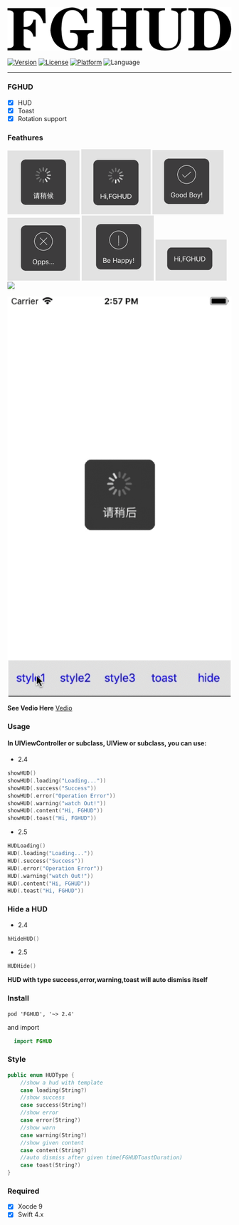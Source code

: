 ![](/img/title.png)

[![Version](https://img.shields.io/cocoapods/v/FGHUD.svg?style=flat)](http://cocoadocs.org/docsets/FGHUD)
[![License](https://img.shields.io/cocoapods/l/FGHUD.svg?style=flat)](http://cocoadocs.org/docsets/FGHUD)
[![Platform](https://img.shields.io/cocoapods/p/FGHUD.svg?style=flat)](http://cocoadocs.org/docsets/FGHUD)
![Language](https://img.shields.io/badge/Language-%20Swift%204.0%20-blue.svg)

----------------------------------------
### FGHUD

- [x] HUD
- [x] Toast
- [x] Rotation support

### Feathures

![](/img/1.png)
![](/img/2.png)
![](/img/3.png)
![](/img/4.png)
![](/img/5.png)
![](/img/6.png)
![](/img/7.png)

![](/img/demo.gif)

****See Vedio Here****
[Vedio](https://pan.baidu.com/s/1mb7OGRJsU0nDDhGTanW9cg)

### Usage

#### In UIViewController or subclass, UIView or subclass, you can use:

- 2.4
```swift
showHUD()
showHUD(.loading("Loading..."))
showHUD(.success("Success"))
showHUD(.error("Operation Error"))
showHUD(.warning("watch Out!"))
showHUD(.content("Hi, FGHUD"))
showHUD(.toast("Hi, FGHUD"))
```
- 2.5
```swift
HUDLoading()
HUD(.loading("Loading..."))
HUD(.success("Success"))
HUD(.error("Operation Error"))
HUD(.warning("watch Out!"))
HUD(.content("Hi, FGHUD"))
HUD(.toast("Hi, FGHUD"))
```

### Hide a HUD

- 2.4
```swift
hHideHUD()
```

- 2.5
```swift
HUDHide()
```
****HUD with type success,error,warning,toast will auto dismiss itself****

### Install
```
pod 'FGHUD', '~> 2.4'
```
and import 
```swift
  import FGHUD
```

### Style

```swift
public enum HUDType {
    //show a hud with template
    case loading(String?)
    //show success
    case success(String?)
    //show error
    case error(String?)
    //show warn
    case warning(String?)
    //show given content
    case content(String?)
    //auto dismiss after given time(FGHUDToastDuration)
    case toast(String?)
}
```

### Required

- [x] Xocde 9
- [x] Swift 4.x
